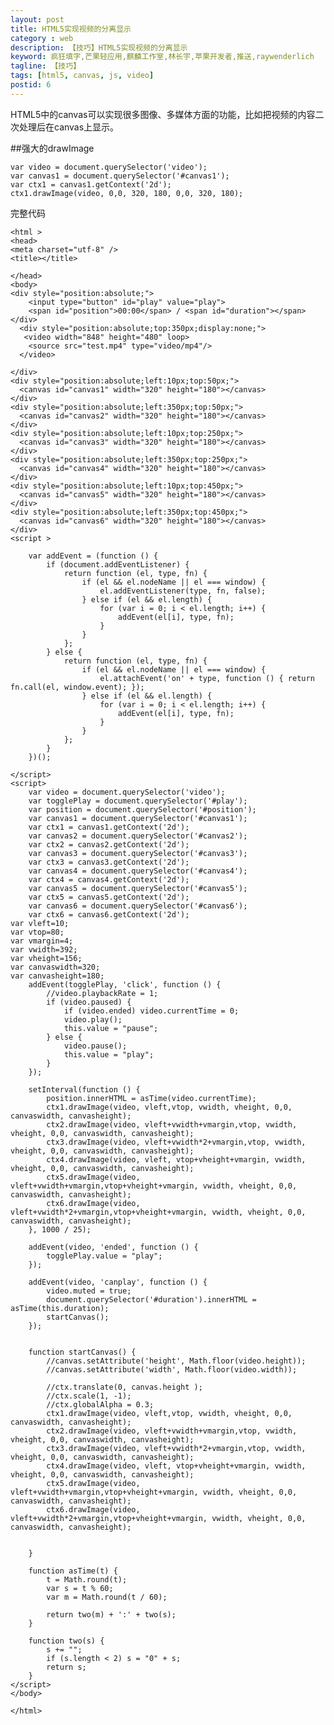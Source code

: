 ```yaml
---
layout: post
title: HTML5实现视频的分离显示
category : web
description: 【技巧】HTML5实现视频的分离显示
keyword: 疯狂填字,芒果轻应用,麒麟工作室,林长宇,苹果开发者,推送,raywenderlich
tagline: 【技巧】
tags: [html5, canvas, js, video]
postid: 6
---
```


HTML5中的canvas可以实现很多图像、多媒体方面的功能，比如把视频的内容二次处理后在canvas上显示。

##强大的drawImage

    var video = document.querySelector('video');
    var canvas1 = document.querySelector('#canvas1');
    var ctx1 = canvas1.getContext('2d');
    ctx1.drawImage(video, 0,0, 320, 180, 0,0, 320, 180);

完整代码

    <html >
    <head>
    <meta charset="utf-8" />
    <title></title>

    </head>
    <body>
    <div style="position:absolute;">
        <input type="button" id="play" value="play">
        <span id="position">00:00</span> / <span id="duration"></span>
    </div>
      <div style="position:absolute;top:350px;display:none;">
       <video width="848" height="480" loop>
        <source src="test.mp4" type="video/mp4"/>
      </video>

    </div>
    <div style="position:absolute;left:10px;top:50px;">
      <canvas id="canvas1" width="320" height="180"></canvas>
    </div>
    <div style="position:absolute;left:350px;top:50px;">
      <canvas id="canvas2" width="320" height="180"></canvas>
    </div>
    <div style="position:absolute;left:10px;top:250px;">
      <canvas id="canvas3" width="320" height="180"></canvas>
    </div>
    <div style="position:absolute;left:350px;top:250px;">
      <canvas id="canvas4" width="320" height="180"></canvas>
    </div>
    <div style="position:absolute;left:10px;top:450px;">
      <canvas id="canvas5" width="320" height="180"></canvas>
    </div>
    <div style="position:absolute;left:350px;top:450px;">
      <canvas id="canvas6" width="320" height="180"></canvas>
    </div>
    <script >

        var addEvent = (function () {
            if (document.addEventListener) {
                return function (el, type, fn) {
                    if (el && el.nodeName || el === window) {
                        el.addEventListener(type, fn, false);
                    } else if (el && el.length) {
                        for (var i = 0; i < el.length; i++) {
                            addEvent(el[i], type, fn);
                        }
                    }
                };
            } else {
                return function (el, type, fn) {
                    if (el && el.nodeName || el === window) {
                        el.attachEvent('on' + type, function () { return fn.call(el, window.event); });
                    } else if (el && el.length) {
                        for (var i = 0; i < el.length; i++) {
                            addEvent(el[i], type, fn);
                        }
                    }
                };
            }
        })();

    </script>
    <script>
        var video = document.querySelector('video');
        var togglePlay = document.querySelector('#play');
        var position = document.querySelector('#position');
        var canvas1 = document.querySelector('#canvas1');
        var ctx1 = canvas1.getContext('2d');
        var canvas2 = document.querySelector('#canvas2');
        var ctx2 = canvas2.getContext('2d');
        var canvas3 = document.querySelector('#canvas3');
        var ctx3 = canvas3.getContext('2d');
        var canvas4 = document.querySelector('#canvas4');
        var ctx4 = canvas4.getContext('2d');
        var canvas5 = document.querySelector('#canvas5');
        var ctx5 = canvas5.getContext('2d');
        var canvas6 = document.querySelector('#canvas6');
        var ctx6 = canvas6.getContext('2d');
    var vleft=10;
    var vtop=80;
    var vmargin=4;
    var vwidth=392;
    var vheight=156;
    var canvaswidth=320;
    var canvasheight=180;
        addEvent(togglePlay, 'click', function () {
            //video.playbackRate = 1;
            if (video.paused) {
                if (video.ended) video.currentTime = 0;
                video.play();
                this.value = "pause";
            } else {
                video.pause();
                this.value = "play";
            }
        });

        setInterval(function () {
            position.innerHTML = asTime(video.currentTime);
            ctx1.drawImage(video, vleft,vtop, vwidth, vheight, 0,0, canvaswidth, canvasheight);
            ctx2.drawImage(video, vleft+vwidth+vmargin,vtop, vwidth, vheight, 0,0, canvaswidth, canvasheight);
            ctx3.drawImage(video, vleft+vwidth*2+vmargin,vtop, vwidth, vheight, 0,0, canvaswidth, canvasheight);
            ctx4.drawImage(video, vleft, vtop+vheight+vmargin, vwidth, vheight, 0,0, canvaswidth, canvasheight);
            ctx5.drawImage(video, vleft+vwidth+vmargin,vtop+vheight+vmargin, vwidth, vheight, 0,0, canvaswidth, canvasheight);
            ctx6.drawImage(video, vleft+vwidth*2+vmargin,vtop+vheight+vmargin, vwidth, vheight, 0,0, canvaswidth, canvasheight);
        }, 1000 / 25);

        addEvent(video, 'ended', function () {
            togglePlay.value = "play";
        });

        addEvent(video, 'canplay', function () {
            video.muted = true;
            document.querySelector('#duration').innerHTML = asTime(this.duration);
            startCanvas();
        });


        function startCanvas() {
            //canvas.setAttribute('height', Math.floor(video.height));
            //canvas.setAttribute('width', Math.floor(video.width));

            //ctx.translate(0, canvas.height );
            //ctx.scale(1, -1);
            //ctx.globalAlpha = 0.3;
            ctx1.drawImage(video, vleft,vtop, vwidth, vheight, 0,0, canvaswidth, canvasheight);
            ctx2.drawImage(video, vleft+vwidth+vmargin,vtop, vwidth, vheight, 0,0, canvaswidth, canvasheight);
            ctx3.drawImage(video, vleft+vwidth*2+vmargin,vtop, vwidth, vheight, 0,0, canvaswidth, canvasheight);
            ctx4.drawImage(video, vleft, vtop+vheight+vmargin, vwidth, vheight, 0,0, canvaswidth, canvasheight);
            ctx5.drawImage(video, vleft+vwidth+vmargin,vtop+vheight+vmargin, vwidth, vheight, 0,0, canvaswidth, canvasheight);
            ctx6.drawImage(video, vleft+vwidth*2+vmargin,vtop+vheight+vmargin, vwidth, vheight, 0,0, canvaswidth, canvasheight);


        }

        function asTime(t) {
            t = Math.round(t);
            var s = t % 60;
            var m = Math.round(t / 60);

            return two(m) + ':' + two(s);
        }

        function two(s) {
            s += "";
            if (s.length < 2) s = "0" + s;
            return s;
        }
    </script>
    </body>

    </html>
